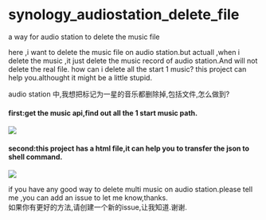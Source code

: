 # synology_audiostation_delete_file
a way for audio station to delete the music file

here ,i want to delete the music file on audio station.but actuall ,when i delete the music ,it just delete the music record of audio station.And will not delete the real file.
how can i delete all the start 1 music?
this project can help you.althought it might be a little stupid.

audio station 中,我想把标记为一星的音乐都删除掉,包括文件,怎么做到?

#### first:get the music api,find out all the 1 start music path.
<img src="https://img-blog.csdnimg.cn/20191118132347129.png?x-oss-process=image/watermark,type_ZmFuZ3poZW5naGVpdGk,shadow_10,text_aHR0cHM6Ly9ibG9nLmNzZG4ubmV0L3Rhbmd6aGl5b25nemFh,size_16,color_FFFFFF,t_70" />

#### second:this project has a html file,it can help you to transfer the json to shell command.
<img src="https://img-blog.csdnimg.cn/20191118133311490.png?x-oss-process=image/watermark,type_ZmFuZ3poZW5naGVpdGk,shadow_10,text_aHR0cHM6Ly9ibG9nLmNzZG4ubmV0L3Rhbmd6aGl5b25nemFh,size_16,color_FFFFFF,t_70" />

if you have any good way to delete multi music on audio station.please tell me ,you can add an issue to let me know,thanks.<br/>
如果你有更好的方法,请创建一个新的issue,让我知道.谢谢.

